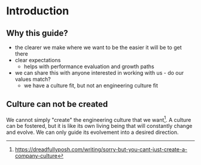 # Introduction

## Why this guide?

- the clearer we make where we want to be the easier it will be to get there
- clear expectations
    - helps with performance evaluation and growth paths
- we can share this with anyone interested in working with us - do our values match?
    - we have a culture fit, but not an engineering culture fit

## Culture can not be created

We cannot simply "create" the engineering culture that we want[^1]. A culture can be fostered, but it is like its own living being that will constantly change and evolve. We can only guide its evolvement into a desired direction.

[^1]: https://dreadfullyposh.com/writing/sorry-but-you-cant-just-create-a-company-culture
